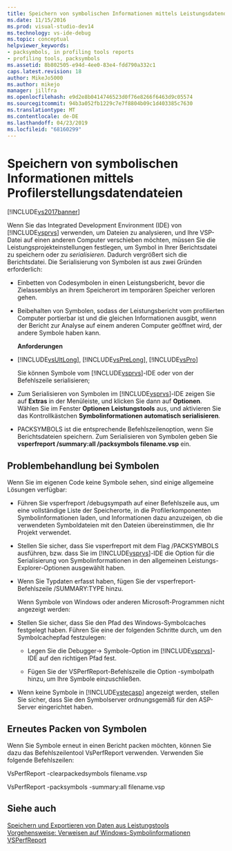 ```yaml
---
title: Speichern von symbolischen Informationen mittels Leistungsdatendateien | Microsoft-Dokumentation
ms.date: 11/15/2016
ms.prod: visual-studio-dev14
ms.technology: vs-ide-debug
ms.topic: conceptual
helpviewer_keywords:
- packsymbols, in profiling tools reports
- profiling tools, packsymbols
ms.assetid: 8b802505-e94d-4ee0-83e4-fdd790a332c1
caps.latest.revision: 18
author: MikeJo5000
ms.author: mikejo
manager: jillfra
ms.openlocfilehash: e9d2e8b0414746523d0f76e8266f6463d9c05574
ms.sourcegitcommit: 94b3a052fb1229c7e7f8804b09c1d403385c7630
ms.translationtype: MT
ms.contentlocale: de-DE
ms.lasthandoff: 04/23/2019
ms.locfileid: "68160299"
---
```

# <a name="saving-symbol-information-with-performance-data-files"></a>Speichern von symbolischen Informationen mittels Profilerstellungsdatendateien
[!INCLUDE[vs2017banner](../includes/vs2017banner.md)]

Wenn Sie das Integrated Development Environment (IDE) von [!INCLUDE[vsprvs](../includes/vsprvs-md.md)] verwenden, um Dateien zu analysieren, und Ihre VSP-Datei auf einen anderen Computer verschieben möchten, müssen Sie die Leistungsprojekteinstellungen festlegen, um Symbol in Ihrer Berichtsdatei zu speichern oder zu *serialisieren*. Dadurch vergrößert sich die Berichtsdatei. Die Serialisierung von Symbolen ist aus zwei Gründen erforderlich:  
  
- Einbetten von Codesymbolen in einen Leistungsbericht, bevor die Zielassemblys an ihrem Speicherort im temporären Speicher verloren gehen.  
  
- Beibehalten von Symbolen, sodass der Leistungsbericht vom profilierten Computer portierbar ist und die gleichen Informationen ausgibt, wenn der Bericht zur Analyse auf einem anderen Computer geöffnet wird, der andere Symbole haben kann.  
  
  **Anforderungen**  
  
- [!INCLUDE[vsUltLong](../includes/vsultlong-md.md)], [!INCLUDE[vsPreLong](../includes/vsprelong-md.md)], [!INCLUDE[vsPro](../includes/vspro-md.md)]  
  
  Sie können Symbole vom [!INCLUDE[vsprvs](../includes/vsprvs-md.md)]-IDE oder von der Befehlszeile serialisieren;  
  
- Zum Serialisieren von Symbolen im [!INCLUDE[vsprvs](../includes/vsprvs-md.md)]-IDE zeigen Sie auf **Extras** in der Menüleiste, und klicken Sie dann auf **Optionen**. Wählen Sie im Fenster **Optionen** **Leistungstools** aus, und aktivieren Sie das Kontrollkästchen **Symbolinformationen automatisch serialisieren**.  
  
- PACKSYMBOLS ist die entsprechende Befehlszeilenoption, wenn Sie Berichtsdateien speichern. Zum Serialisieren von Symbolen geben Sie **vsperfreport /summary:all /packsymbols filename.vsp** ein.  
  
## <a name="troubleshooting-symbol-problems"></a>Problembehandlung bei Symbolen  
 Wenn Sie im eigenen Code keine Symbole sehen, sind einige allgemeine Lösungen verfügbar:  
  
- Führen Sie vsperfreport /debugsympath auf einer Befehlszeile aus, um eine vollständige Liste der Speicherorte, in die Profilerkomponenten Symbolinformationen laden, und Informationen dazu anzuzeigen, ob die verwendeten Symboldateien mit den Dateien übereinstimmen, die Ihr Projekt verwendet.  
  
- Stellen Sie sicher, dass Sie vsperfreport mit dem Flag /PACKSYMBOLS ausführen, bzw. dass Sie im [!INCLUDE[vsprvs](../includes/vsprvs-md.md)]-IDE die Option für die Serialisierung von Symbolinformationen in den allgemeinen Leistungs-Explorer-Optionen ausgewählt haben.  
  
- Wenn Sie Typdaten erfasst haben, fügen Sie der vsperfreport-Befehlszeile /SUMMARY:TYPE hinzu.  
  
  Wenn Symbole von Windows oder anderen Microsoft-Programmen nicht angezeigt werden:  
  
- Stellen Sie sicher, dass Sie den Pfad des Windows-Symbolcaches festgelegt haben. Führen Sie eine der folgenden Schritte durch, um den Symbolcachepfad festzulegen:  
  
  - Legen Sie die Debugger-> Symbole-Option im [!INCLUDE[vsprvs](../includes/vsprvs-md.md)]-IDE auf den richtigen Pfad fest.  
  
  - Fügen Sie der VSPerfReport-Befehlszeile die Option -symbolpath hinzu, um Ihre Symbole einzuschließen.  
  
- Wenn keine Symbole in [!INCLUDE[vstecasp](../includes/vstecasp-md.md)] angezeigt werden, stellen Sie sicher, dass Sie den Symbolserver ordnungsgemäß für den ASP-Server eingerichtet haben.  
  
## <a name="repacking-symbols"></a>Erneutes Packen von Symbolen  
 Wenn Sie Symbole erneut in einen Bericht packen möchten, können Sie dazu das Befehlszeilentool VsPerfReport verwenden. Verwenden Sie folgende Befehlszeilen:  
  
 VsPerfReport -clearpackedsymbols filename.vsp  
  
 VsPerfReport -packsymbols -summary:all filename.vsp  
  
## <a name="see-also"></a>Siehe auch  
 [Speichern und Exportieren von Daten aus Leistungstools](../profiling/saving-and-exporting-performance-tools-data.md)   
 [Vorgehensweise: Verweisen auf Windows-Symbolinformationen](../profiling/how-to-reference-windows-symbol-information.md)   
 [VSPerfReport](../profiling/vsperfreport.md)
